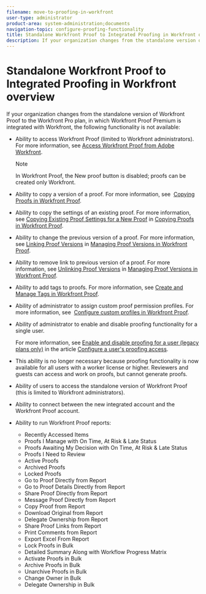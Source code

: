 ```yaml
---
filename: move-to-proofing-in-workfront
user-type: administrator
product-area: system-administration;documents
navigation-topic: configure-proofing-functionality
title: Standalone Workfront Proof to Integrated Proofing in Workfront overview
description: If your organization changes from the standalone version of Workfront Proof to the Workfront Pro plan, in which Workfront Proof Premium is integrated with Workfront, the following functionality is not available:
---
```


# Standalone Workfront Proof to Integrated Proofing in Workfront overview

If your organization changes from the standalone version of Workfront Proof to the Workfront Pro plan, in which Workfront Proof Premium is integrated with Workfront, the following functionality is not available:

* Ability to access Workfront Proof (limited to Workfront administrators). For more information, see [Access Workfront Proof from Adobe Workfront](../../../review-and-approve-work/proofing/managing-proofs-within-workfront/access-wf-proof-in-workfront.md).

  >[!NOTE]
  >
  >In Workfront Proof, the New proof button is disabled; proofs can be created only Workfront.

* Ability to copy a version of a proof. For more information, see&nbsp; [Copying Proofs in Workfront Proof](../../../workfront-proof/wp-work-proofsfiles/create-proofs-and-files/copy-proofs.md).  

* Ability to copy the settings of an existing proof. For more information, see [Copying Existing Proof Settings for a New Proof](../../../workfront-proof/wp-work-proofsfiles/create-proofs-and-files/copy-proofs.md#copy-with-new-file)&nbsp;in [Copying Proofs in Workfront Proof](../../../workfront-proof/wp-work-proofsfiles/create-proofs-and-files/copy-proofs.md).  

* Ability to change the previous version of a proof. For more information, see [Linking Proof Versions](../../../workfront-proof/wp-work-proofsfiles/manage-your-work/manage-proof-versions.md#linking-and-unlinking-proof-versions) in [Managing Proof Versions in Workfront Proof](../../../workfront-proof/wp-work-proofsfiles/manage-your-work/manage-proof-versions.md).  

* Ability to remove link to previous version of a proof. For more information, see [Unlinking Proof Versions](../../../workfront-proof/wp-work-proofsfiles/manage-your-work/manage-proof-versions.md#unlinkingproofversions) in [Managing Proof Versions in Workfront Proof](../../../workfront-proof/wp-work-proofsfiles/manage-your-work/manage-proof-versions.md).  

* Ability to add tags to proofs. For more information, see [Create and Manage Tags in Workfront Proof](../../../workfront-proof/wp-work-proofsfiles/organize-your-work/create-and-manage-tags.md).  

* Ability of administrator to assign custom proof permission profiles. For more information, see&nbsp; [Configure custom profiles in Workfront Proof](../../../workfront-proof/wp-acct-admin/account-settings/configure-custom-profiles.md).  

* Ability of administrator to enable and disable proofing functionality for a single user.

  For more information, see [Enable and disable proofing for a user (legacy plans only)](../../../administration-and-setup/manage-workfront/configure-proofing/configure-a-users-proofing-access.md#enabling-and-disabling-proofing-for-a-user) in the article [Configure a user's proofing access](../../../administration-and-setup/manage-workfront/configure-proofing/configure-a-users-proofing-access.md).

* This ability is no longer necessary because proofing functionality is now available for all users with a worker license or higher. Reviewers and guests can access and work on proofs, but cannot generate proofs.
* Ability of users to access the standalone version of Workfront Proof (this is limited to Workfront administrators).
* Ability to connect between the new integrated account and the Workfront Proof account.&nbsp;
* Ability to run Workfront Proof reports:

   * Recently Accessed Items
   * Proofs I Manage with On Time, At Risk & Late Status
   * Proofs Awaiting My Decision with On Time, At Risk & Late Status
   * Proofs I Need to Review
   * Active Proofs
   * Archived Proofs
   * Locked Proofs
   * Go to Proof Directly from Report
   * Go to Proof Details Directly from Report
   * Share Proof Directly from Report
   * Message Proof Directly from Report
   * Copy Proof from Report
   * Download Original from Report
   * Delegate Ownership from Report
   * Share Proof Links from Report
   * Print Comments from Report
   * Export Excel From Report
   * Lock Proofs in Bulk
   * Detailed Summary Along with Workflow Progress Matrix
   * Activate Proofs in Bulk
   * Archive Proofs in Bulk
   * Unarchive Proofs in Bulk
   * Change Owner in Bulk
   * Delegate Ownership in Bulk

